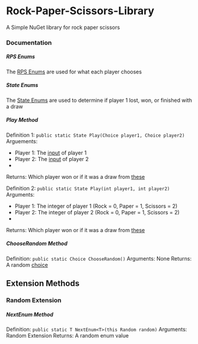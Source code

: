 ﻿# Rock-Paper-Scissors-Library
A Simple NuGet library for rock paper scissors

### Documentation
##### RPS Enums
The [RPS Enums](https://github.com/6hundred9/Rock-Paper-Scissors-Library/blob/main/RPS.cs) are used for what each player chooses
##### State Enums
The [State Enums](https://github.com/6hundred9/Rock-Paper-Scissors-Library/blob/main/State.cs) are used to determine if player 1 lost, won, or finished with a draw
##### Play Method
Definition 1: `public static State Play(Choice player1, Choice player2)`
Arguements:
- Player 1: The [input](https://github.com/6hundred9/Rock-Paper-Scissors-Library/blob/main/Choice.cs) of player 1
- Player 2: The [input](https://github.com/6hundred9/Rock-Paper-Scissors-Library/blob/main/Choice.cs) of player 2
- 
Returns: Which player won or if it was a draw from [these](https://github.com/6hundred9/Rock-Paper-Scissors-Library/blob/main/State.cs)

Definition 2: `public static State Play(int player1, int player2)`
Arguments:
- Player 1: The integer of player 1 (Rock = 0, Paper = 1, Scissors = 2)
- Player 2: The integer of player 2 (Rock = 0, Paper = 1, Scissors = 2)
- 
Returns: Which player won or if it was a draw from [these](https://github.com/6hundred9/Rock-Paper-Scissors-Library/blob/main/State.cs)

##### ChooseRandom Method
Definition: `public static Choice ChooseRandom()`
Arguments: None
Returns: A random [choice](https://github.com/6hundred9/Rock-Paper-Scissors-Library/blob/main/Choice.cs)

## Extension Methods
### Random Extension
##### NextEnum Method
Definition: `public static T NextEnum<T>(this Random random)`
Arguments: Random Extension
Returns: A random enum value